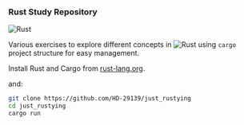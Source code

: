 ### Rust Study Repository

![Rust](https://img.shields.io/badge/Rust-Programming%20Language-orange)

Various exercises to explore different concepts in ![Rust](https://img.shields.io/badge/-Rust-000000?style=flat&logo=rust&logoColor=white) using `cargo` project structure for easy management.

Install Rust and Cargo from [rust-lang.org](https://www.rust-lang.org/).

and:

```sh
git clone https://github.com/HD-29139/just_rustying
cd just_rustying
cargo run
```
